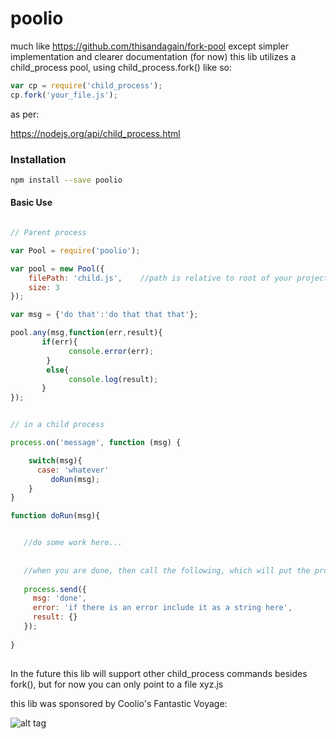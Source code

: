 # poolio

much like https://github.com/thisandagain/fork-pool
except simpler implementation and clearer documentation (for now)
this lib utilizes a child_process pool, using child_process.fork() like so: 


```javascript
var cp = require('child_process');
cp.fork('your_file.js');
```

as per:

https://nodejs.org/api/child_process.html




### Installation

```bash
npm install --save poolio
```

#### Basic Use

```javascript

// Parent process

var Pool = require('poolio');

var pool = new Pool({
    filePath: 'child.js',    //path is relative to root of your project
    size: 3
});

var msg = {'do that':'do that that that'};

pool.any(msg,function(err,result){
       if(err){
             console.error(err);
        }
        else{
             console.log(result);
       }
});

```

```javascript

// in a child process

process.on('message', function (msg) {

    switch(msg){
      case: 'whatever'
         doRun(msg);
    }
}

function doRun(msg){


   //do some work here...
   
   
   //when you are done, then call the following, which will put the process back in the available pool of workers
  
   process.send({
     msg: 'done',  
     error: 'if there is an error include it as a string here',
     result: {}
   });
  
}
    

```

In the future this lib will support other child_process commands besides fork(), but for now you can only point to a file xyz.js



this lib was sponsored by Coolio's Fantastic Voyage:

![alt tag](http://i.ytimg.com/vi/a3QAHZicSjQ/0.jpg)